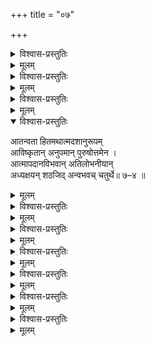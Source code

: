 +++
title = "०७"

+++

<details><summary>विश्वास-प्रस्तुतिः</summary>

आद्ये मुनिः स शतकस्य तु सप्तमस्य  
तस्मिन् अपि प्रपदने विफले विषण्णः ।  
ईशेन पातितम् इव स्वम् अवेक्ष्य गर्ते  
तस्मै स्वभीतिम् अवदद् विषयेन्द्रियेभ्यः॥ ७–१ ॥
</details>

<details><summary>मूलम्</summary>

आद्ये मुनिः स शतकस्य तु सप्तमस्य  
तस्मिन् अपि प्रपदने विफले विषण्णः ।  
ईशेन पातितम् इव स्वम् अवेक्ष्य गर्ते  
तस्मै स्वभीतिम् अवदद् विषयेन्द्रियेभ्यः॥ ७–१ ॥
</details>

<details><summary>विश्वास-प्रस्तुतिः</summary>

आत्मप्रबन्धम् असमाप्य हितं जनानाम्  
आत्मेष्टम् अक्षमतया हरिणा प्रदातुम् ।  
श्रीरङ्गिणाप्यसुशकप्रशमार्थचिन्ताम्  
भूयस्तराम् अरतिमाप मुनिर् द्वितीये ॥ ७–२ ॥
</details>

<details><summary>मूलम्</summary>

आत्मप्रबन्धम् असमाप्य हितं जनानाम्  
आत्मेष्टम् अक्षमतया हरिणा प्रदातुम् ।  
श्रीरङ्गिणाप्यसुशकप्रशमार्थचिन्ताम्  
भूयस्तराम् अरतिमाप मुनिर् द्वितीये ॥ ७–२ ॥
</details>

<details><summary>विश्वास-प्रस्तुतिः</summary>

श्रीरङ्गभर्तुर्अशरण्यशरण्य भाव  
प्रस्तावलब्धध्रुतिर्अस्य गतौ स भूयः।  
स्वस्मिन् हितप्रियतरेतर निर्विशेषम्  
आसीद् आवार्य बहुलाभिरुचिस् तृतीये ॥ ७–३ ॥
</details>

<details><summary>मूलम्</summary>

श्रीरङ्गभर्तुर्अशरण्यशरण्य भाव  
प्रस्तावलब्धध्रुतिर्अस्य गतौ स भूयः।  
स्वस्मिन् हितप्रियतरेतर निर्विशेषम्  
आसीद् आवार्य बहुलाभिरुचिस् तृतीये ॥ ७–३ ॥
</details>

<details open><summary>विश्वास-प्रस्तुतिः</summary>

आतन्वता हितमथात्मदशानुरूपम्  
आविष्कृतान् अनुपमान् पुरुषोत्तमेन ।  
आत्मापदानविभवान् अतिलोभनीयान्  
अध्यक्षयन् शठजिद् अन्वभवच् चतुर्थे॥ ७–४ ॥  

</details>

<details><summary>मूलम्</summary>

आतन्वता हितमथात्मदशानुरूपम्  
आविष्कृतान् अनुपमान् पुरुषोत्तमेन ।  
आत्मापदानविभवान् अतिलोभनीयान्  
अध्यक्षयन् शठजिद् अन्वभवच् चतुर्थे॥ ७–४ ॥  

</details>


<details><summary>विश्वास-प्रस्तुतिः</summary>

आत्मैक रक्षणपरान् अवतार हेतून्  
अन्यादृशान् गुणगणान् अपहाय शौरेः ।  
अन्यत् कथम् मतिमताम् अवबोधनीयम्  
इत्यान्यपर्यम् अलुनाद् अधिपञ्चमं सः ॥ ७–५ ॥
</details>

<details><summary>मूलम्</summary>

अध्यक्षयन् शठजिद् अन्वभवच् चतुर्थे॥ ७–४ ॥  
आत्मैक रक्षणपरान् अवतार हेतून्  
अन्यादृशान् गुणगणान् अपहाय शौरेः ।  
अन्यत् कथम् मतिमताम् अवबोधनीयम्  
इत्यान्यपर्यम् अलुनाद् अधिपञ्चमं सः ॥ ७–५ ॥
</details>

<details><summary>विश्वास-प्रस्तुतिः</summary>

तादृग्गुण प्रविशदानुभवप्रवृद्ध-  
स्वापेक्षिताभिरुचितार्ति महार्णवः सन् ।  
प्राप्यं शरण्यमपि वीक्ष्य कदानुगः स्याम्  
अङ्घ्र्योस् तव इति विललाप मुनिः स षष्ठे ॥ ७–६ ॥
</details>

<details><summary>मूलम्</summary>

तादृग्गुण प्रविशदानुभवप्रवृद्ध-  
स्वापेक्षिताभिरुचितार्ति महार्णवः सन् ।  
प्राप्यं शरण्यमपि वीक्ष्य कदानुगः स्याम्  
अङ्घ्र्योस् तव इति विललाप मुनिः स षष्ठे ॥ ७–६ ॥
</details>

<details><summary>विश्वास-प्रस्तुतिः</summary>

तत्प्रार्थितानधिगमेऽपि च भावनायाः  
भूम्नः पुरः स्थितमिवाननम् अच्युतस्य ।  
आलोकयन् अपि करेण न संस्पृशन् सः  
पीडाम् अवापमहतीम् अथ सप्तमेन ॥ ७–७ ॥
</details>

<details><summary>मूलम्</summary>

तत्प्रार्थितानधिगमेऽपि च भावनायाः  
भूम्नः पुरः स्थितमिवाननम् अच्युतस्य ।  
आलोकयन् अपि करेण न संस्पृशन् सः  
पीडाम् अवापमहतीम् अथ सप्तमेन ॥ ७–७ ॥
</details>

<details><summary>विश्वास-प्रस्तुतिः</summary>

सङ्गं निवर्त्य मम संसृतिमण्डले मां  
संस्थापयन् कथम् असीत्यनुचोदितेन ।  
आश्चर्यलोकतनुताम् अपि दर्शयित्वा  
विस्मारितः किल शुचं हरिणाऽष्टमेन ॥ ७–८ ॥
</details>

<details><summary>मूलम्</summary>

सङ्गं निवर्त्य मम संसृतिमण्डले मां  
संस्थापयन् कथम् असीत्यनुचोदितेन ।  
आश्चर्यलोकतनुताम् अपि दर्शयित्वा  
विस्मारितः किल शुचं हरिणाऽष्टमेन ॥ ७–८ ॥
</details>

<details><summary>विश्वास-प्रस्तुतिः</summary>

पृष्टः फलं स्ववसतेरिह दुःशकायाः  
स्वेन प्रबन्धरचनाम् फलमाह शौरिः ।  
अन्येषु सत्स्वपि तदा स्वम् अपेक्षमाणम्  
अप्रत्युपक्रियम् अमुं नवमे जगौ सः ॥ ७–९ ॥
</details>

<details><summary>मूलम्</summary>

पृष्टः फलं स्ववसतेरिह दुःशकायाः  
स्वेन प्रबन्धरचनाम् फलमाह शौरिः ।  
अन्येषु सत्स्वपि तदा स्वम् अपेक्षमाणम्  
अप्रत्युपक्रियम् अमुं नवमे जगौ सः ॥ ७–९ ॥
</details>

<details><summary>विश्वास-प्रस्तुतिः</summary>

आनन्दम् आकलयितुं कमलासखस्य  
संश्राव्य तत्करुणया स्वकृतम् प्रबन्धम् ।  
अर्हे तदादरणशालिनि दिव्यदेशे  
यात्रामनोरथम् असौ दशमे चकार ॥ ७–१० ॥
</details>

<details><summary>मूलम्</summary>

आनन्दम् आकलयितुं कमलासखस्य  
संश्राव्य तत्करुणया स्वकृतम् प्रबन्धम् ।  
अर्हे तदादरणशालिनि दिव्यदेशे  
यात्रामनोरथम् असौ दशमे चकार ॥ ७–१० ॥
</details>
